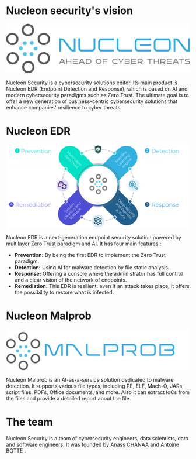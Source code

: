 # Nucleon security's vision
<p align="center">
  <img src="./LOGO-VF.png" alt="Example Image" title="This is an example image"/>
</p>
Nucleon Security is a cybersecurity solutions editor. Its main product is Nucleon EDR (Endpoint Detection and Response), which is based on AI and modern cybersecurity paradigms such as Zero Trust. The ultimate goal is to offer a new generation of business-centric cybersecurity solutions that enhance companies' resilience to cyber threats.



# Nucleon EDR
<p align="center">
  <img src="./EDR.png" alt="Example Image" title="This is an example image"/>
</p>
Nucleon EDR is a next-generation endpoint security solution powered by multilayer Zero Trust paradigm and AI. It has four main features :

- **Prevention:** By being the first EDR to implement the Zero Trust paradigm.
- **Detection:** Using AI for malware detection by file static analysis.
- **Response:** Offering a console where the administrator has full control and a clear vision of the network of endpoints.
- **Remediation:** This EDR is resilient; even if an attack takes place, it offers the possibility to restore what is infected.

# Nucleon Malprob
<p align="center">
  <img src="./malprob.png" alt="Example Image" title="This is an example image"/>
</p>
Nucleon Malprob is an AI-as-a-service solution dedicated to malware detection. It supports various file types, including PE, ELF, Mach-O, JARs, script files, PDFs, Office documents, and more. Also it can extract IoCs from the files and provide a detailed report about the file. 



# The team
Nucleon Security is a team of cybersecurity engineers, data scientists, data and software engineers. It was founded by Anass CHANAA and Antoine BOTTE .

